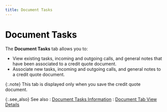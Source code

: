 ```yaml
---
title: Document Tasks
---
```


# <font style="color: #000000;" color="#000000">Document Tasks</font>


The **Document Tasks** tab allows  you to:

- View existing  tasks, incoming and outgoing calls, and general notes that have been associated  to a credit quote document.
- Associate new  tasks, incoming and outgoing calls, and general notes to a credit quote  document.



{:.note}
This tab is displayed only when you save the credit  quote document.


{:.see_also}
See also
: [Document  Tasks Information]({{site.sp_baseurl}}/sales-ret-docs/sales-ret-doc/contents/tab-details/tasks/document_tasks_information.html)
: [Document  Tab View Details]({{site.sp_baseurl}}/misc/document_view_details_credit_quote_step_by_step.html)
